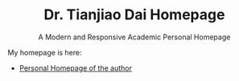 
<h1 align="center">
Dr. Tianjiao Dai Homepage
</h1>

<p align="center">A Modern and Responsive Academic Personal Homepage</p>

My homepage is here:
- [Personal Homepage of the author](https://TianjiaoDai369.github.io/)
